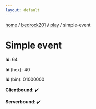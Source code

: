 ```yaml
---
layout: default
---
```


[home](/)  /  [bedrock201](/protocol/bedrock201)  /  [play](/protocol/bedrock201/play)  /  simple-event

# Simple event

**Id**: 64

**Id** (hex): 40

**Id** (bin): 01000000

**Clientbound**: ✔️

**Serverbound**: ✔️
